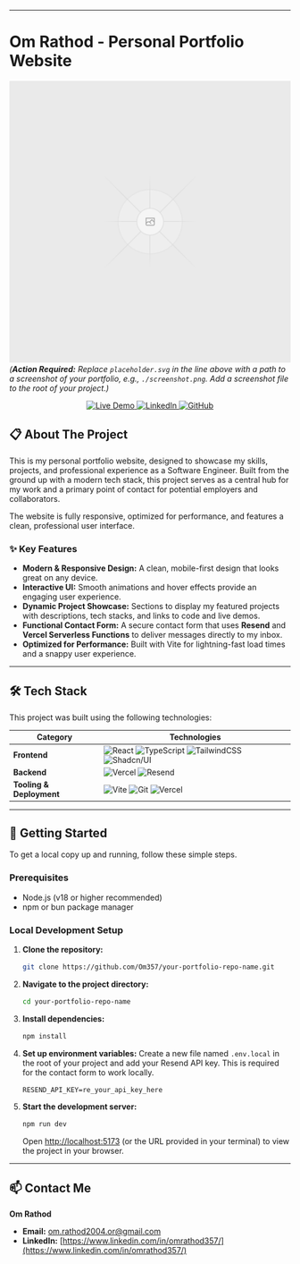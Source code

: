 
---

# Om Rathod - Personal Portfolio Website

![Portfolio Hero Section](./public/placeholder.svg)
*(**Action Required:** Replace `placeholder.svg` in the line above with a path to a screenshot of your portfolio, e.g., `./screenshot.png`. Add a screenshot file to the root of your project.)*

<p align="center">
  <a href="[YOUR_VERCEL_APP_URL]" target="_blank">
    <img src="https://img.shields.io/badge/Live_Demo-View_Site-blue?style=for-the-badge&logo=vercel" alt="Live Demo">
  </a>
  <a href="https://www.linkedin.com/in/omrathod357/" target="_blank">
    <img src="https://img.shields.io/badge/LinkedIn-Connect-blue?style=for-the-badge&logo=linkedin" alt="LinkedIn">
  </a>
  <a href="https://github.com/Om357" target="_blank">
    <img src="https://img.shields.io/badge/GitHub-Profile-black?style=for-the-badge&logo=github" alt="GitHub">
  </a>
</p>

## 📋 About The Project

This is my personal portfolio website, designed to showcase my skills, projects, and professional experience as a Software Engineer. Built from the ground up with a modern tech stack, this project serves as a central hub for my work and a primary point of contact for potential employers and collaborators.

The website is fully responsive, optimized for performance, and features a clean, professional user interface.

### ✨ Key Features

*   **Modern & Responsive Design:** A clean, mobile-first design that looks great on any device.
*   **Interactive UI:** Smooth animations and hover effects provide an engaging user experience.
*   **Dynamic Project Showcase:** Sections to display my featured projects with descriptions, tech stacks, and links to code and live demos.
*   **Functional Contact Form:** A secure contact form that uses **Resend** and **Vercel Serverless Functions** to deliver messages directly to my inbox.
*   **Optimized for Performance:** Built with Vite for lightning-fast load times and a snappy user experience.

---

## 🛠️ Tech Stack

This project was built using the following technologies:

| Category          | Technologies                                                                                             |
| ----------------- | -------------------------------------------------------------------------------------------------------- |
| **Frontend**      | ![React](https://img.shields.io/badge/-React-61DAFB?logo=react&logoColor=black) ![TypeScript](https://img.shields.io/badge/-TypeScript-3178C6?logo=typescript&logoColor=white) ![TailwindCSS](https://img.shields.io/badge/-Tailwind_CSS-38B2AC?logo=tailwind-css&logoColor=white) ![Shadcn/UI](https://img.shields.io/badge/-shadcn%2Fui-black?style=flat) |
| **Backend**       | ![Vercel](https://img.shields.io/badge/-Vercel_Functions-black?logo=vercel&logoColor=white) ![Resend](https://img.shields.io/badge/-Resend-lightgrey?style=flat) |
| **Tooling & Deployment** | ![Vite](https://img.shields.io/badge/-Vite-646CFF?logo=vite&logoColor=white) ![Git](https://img.shields.io/badge/-Git-F05032?logo=git&logoColor=white) ![Vercel](https://img.shields.io/badge/-Vercel-black?logo=vercel&logoColor=white) |

---

## 🚀 Getting Started

To get a local copy up and running, follow these simple steps.

### Prerequisites

*   Node.js (v18 or higher recommended)
*   npm or bun package manager

### Local Development Setup

1.  **Clone the repository:**
    ```sh
    git clone https://github.com/Om357/your-portfolio-repo-name.git
    ```

2.  **Navigate to the project directory:**
    ```sh
    cd your-portfolio-repo-name
    ```

3.  **Install dependencies:**
    ```sh
    npm install
    ```

4.  **Set up environment variables:**
    Create a new file named `.env.local` in the root of your project and add your Resend API key. This is required for the contact form to work locally.
    ```
    RESEND_API_KEY=re_your_api_key_here
    ```

5.  **Start the development server:**
    ```sh
    npm run dev
    ```
    Open [http://localhost:5173](http://localhost:5173) (or the URL provided in your terminal) to view the project in your browser.

---

## 📫 Contact Me

**Om Rathod**

*   **Email:** [om.rathod2004.or@gmail.com](mailto:om.rathod2004.or@gmail.com)
*   **LinkedIn:** [https://www.linkedin.com/in/omrathod357/](https://www.linkedin.com/in/omrathod357/)